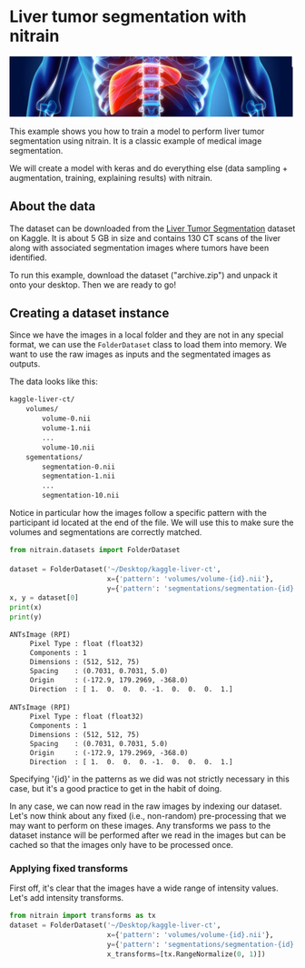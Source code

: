 # Liver tumor segmentation with nitrain

![image.png](Liver-tumor-segmentation_files/image.png)

This example shows you how to train a model to perform liver tumor segmentation using nitrain. It is a classic example of medical image segmentation. 

We will create a model with keras and do everything else (data sampling + augmentation, training, explaining results) with nitrain.

## About the data

The dataset can be downloaded from the [Liver Tumor Segmentation](https://www.kaggle.com/datasets/andrewmvd/liver-tumor-segmentation/data) dataset on Kaggle. It is about 5 GB in size and contains 130 CT scans of the liver along with associated segmentation images where tumors have been identified.

To run this example, download the dataset ("archive.zip") and unpack it onto your desktop. Then we are ready to go!

## Creating a dataset instance

Since we have the images in a local folder and they are not in any special format, we can use the `FolderDataset` class to load them into memory. We want to use the raw images as inputs and the segmentated images as outputs.

The data looks like this:

```md
kaggle-liver-ct/
    volumes/
        volume-0.nii
        volume-1.nii
        ...
        volume-10.nii
    sgementations/
        segmentation-0.nii
        segmentation-1.nii
        ...
        segmentation-10.nii
```

Notice in particular how the images follow a specific pattern with the participant id located at the end of the file. We will use this to make sure the volumes and segmentations are correctly matched.


```python
from nitrain.datasets import FolderDataset

dataset = FolderDataset('~/Desktop/kaggle-liver-ct',
                        x={'pattern': 'volumes/volume-{id}.nii'},
                        y={'pattern': 'segmentations/segmentation-{id}.nii'})
x, y = dataset[0]
print(x)
print(y)
```

    ANTsImage (RPI)
    	 Pixel Type : float (float32)
    	 Components : 1
    	 Dimensions : (512, 512, 75)
    	 Spacing    : (0.7031, 0.7031, 5.0)
    	 Origin     : (-172.9, 179.2969, -368.0)
    	 Direction  : [ 1.  0.  0.  0. -1.  0.  0.  0.  1.]
    
    ANTsImage (RPI)
    	 Pixel Type : float (float32)
    	 Components : 1
    	 Dimensions : (512, 512, 75)
    	 Spacing    : (0.7031, 0.7031, 5.0)
    	 Origin     : (-172.9, 179.2969, -368.0)
    	 Direction  : [ 1.  0.  0.  0. -1.  0.  0.  0.  1.]
    


Specifying '{id}' in the patterns as we did was not strictly necessary in this case, but it's a good practice to get in the habit of doing.

In any case, we can now read in the raw images by indexing our dataset. Let's now think about any fixed (i.e., non-random) pre-processing that we may want to perform on these images. Any transforms we pass to the dataset instance will be performed after we read in the images but can be cached so that the images only have to be processed once.

### Applying fixed transforms

First off, it's clear that the images have a wide range of intensity values. Let's add intensity transforms.


```python
from nitrain import transforms as tx
dataset = FolderDataset('~/Desktop/kaggle-liver-ct',
                        x={'pattern': 'volumes/volume-{id}.nii'},
                        y={'pattern': 'segmentations/segmentation-{id}.nii'},
                        x_transforms=[tx.RangeNormalize(0, 1)])
```
